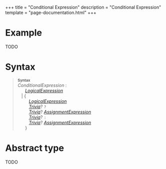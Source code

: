 +++
title = "Conditional Expression"
description = "Conditional Expression"
template = "page-documentation.html"
+++

# Example

TODO

# Syntax

> **<sup>Syntax</sup>**\
> _ConditionalExpression_ :\
> &nbsp;&nbsp; &nbsp;&nbsp; _[LogicalExpression]_\
> &nbsp;&nbsp; | {\
> &nbsp;&nbsp; &nbsp;&nbsp; &nbsp;&nbsp; _[LogicalExpression]_\
> &nbsp;&nbsp; &nbsp;&nbsp; &nbsp;&nbsp; _[Trivia]_? `?`\
> &nbsp;&nbsp; &nbsp;&nbsp; &nbsp;&nbsp; _[Trivia]_? _[AssignmentExpression]_\
> &nbsp;&nbsp; &nbsp;&nbsp; &nbsp;&nbsp; _[Trivia]_? `:`\
> &nbsp;&nbsp; &nbsp;&nbsp; &nbsp;&nbsp; _[Trivia]_? _[AssignmentExpression]_\
> &nbsp;&nbsp; &nbsp;&nbsp; }

# Abstract type

TODO

[AssignmentExpression]: @/documentation/as2/expressions/assignment-expression.md
[ConditionalExpression]: @/documentation/as2/expressions/conditional-expression.md
[LogicalExpression]: @/documentation/as2/expressions/logical-expression.md#logical-expression
[Trivia]: @/documentation/as2/trivia.md#trivia
[avm1-pop]: @/documentation/avm1/actions/pop.md
